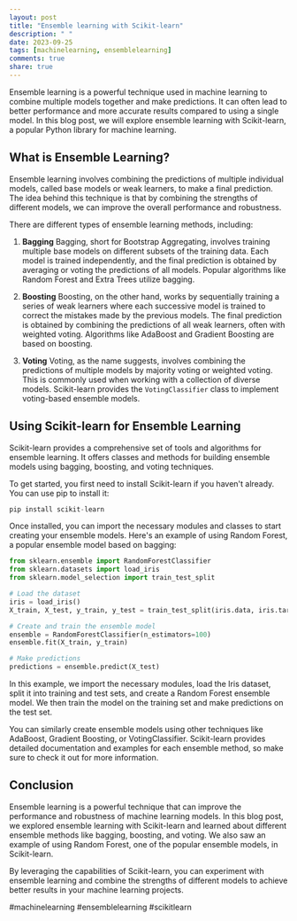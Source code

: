 ```yaml
---
layout: post
title: "Ensemble learning with Scikit-learn"
description: " "
date: 2023-09-25
tags: [machinelearning, ensemblelearning]
comments: true
share: true
---
```


Ensemble learning is a powerful technique used in machine learning to combine multiple models together and make predictions. It can often lead to better performance and more accurate results compared to using a single model. In this blog post, we will explore ensemble learning with Scikit-learn, a popular Python library for machine learning.

## What is Ensemble Learning?

Ensemble learning involves combining the predictions of multiple individual models, called base models or weak learners, to make a final prediction. The idea behind this technique is that by combining the strengths of different models, we can improve the overall performance and robustness.

There are different types of ensemble learning methods, including:

1. **Bagging**
   Bagging, short for Bootstrap Aggregating, involves training multiple base models on different subsets of the training data. Each model is trained independently, and the final prediction is obtained by averaging or voting the predictions of all models. Popular algorithms like Random Forest and Extra Trees utilize bagging.

2. **Boosting**
   Boosting, on the other hand, works by sequentially training a series of weak learners where each successive model is trained to correct the mistakes made by the previous models. The final prediction is obtained by combining the predictions of all weak learners, often with weighted voting. Algorithms like AdaBoost and Gradient Boosting are based on boosting.

3. **Voting**
   Voting, as the name suggests, involves combining the predictions of multiple models by majority voting or weighted voting. This is commonly used when working with a collection of diverse models. Scikit-learn provides the `VotingClassifier` class to implement voting-based ensemble models.

## Using Scikit-learn for Ensemble Learning

Scikit-learn provides a comprehensive set of tools and algorithms for ensemble learning. It offers classes and methods for building ensemble models using bagging, boosting, and voting techniques.

To get started, you first need to install Scikit-learn if you haven't already. You can use pip to install it:

```python
pip install scikit-learn
```

Once installed, you can import the necessary modules and classes to start creating your ensemble models. Here's an example of using Random Forest, a popular ensemble model based on bagging:

```python
from sklearn.ensemble import RandomForestClassifier
from sklearn.datasets import load_iris
from sklearn.model_selection import train_test_split

# Load the dataset
iris = load_iris()
X_train, X_test, y_train, y_test = train_test_split(iris.data, iris.target, test_size=0.2)

# Create and train the ensemble model
ensemble = RandomForestClassifier(n_estimators=100)
ensemble.fit(X_train, y_train)

# Make predictions
predictions = ensemble.predict(X_test)
```

In this example, we import the necessary modules, load the Iris dataset, split it into training and test sets, and create a Random Forest ensemble model. We then train the model on the training set and make predictions on the test set.

You can similarly create ensemble models using other techniques like AdaBoost, Gradient Boosting, or VotingClassifier. Scikit-learn provides detailed documentation and examples for each ensemble method, so make sure to check it out for more information.

## Conclusion

Ensemble learning is a powerful technique that can improve the performance and robustness of machine learning models. In this blog post, we explored ensemble learning with Scikit-learn and learned about different ensemble methods like bagging, boosting, and voting. We also saw an example of using Random Forest, one of the popular ensemble models, in Scikit-learn.

By leveraging the capabilities of Scikit-learn, you can experiment with ensemble learning and combine the strengths of different models to achieve better results in your machine learning projects.

#machinelearning #ensemblelearning #scikitlearn